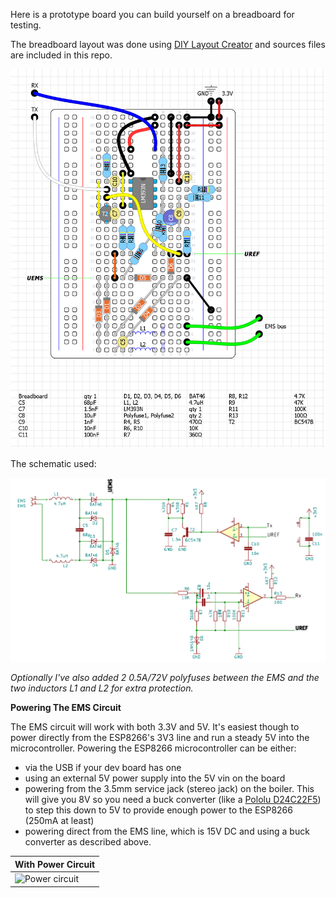 Here is a prototype board you can build yourself on a breadboard for testing.

The breadboard layout was done using [DIY Layout Creator](https://github.com/bancika/diy-layout-creator) and sources files are included in this repo.

![Breadboard Circuit](_media/schematics/breadboard.png)

The schematic used:

![Schematic](_media/schematics/circuit.png)

*Optionally I've also added 2 0.5A/72V polyfuses between the EMS and the two inductors L1 and L2 for extra protection.*

**Powering The EMS Circuit**

The EMS circuit will work with both 3.3V and 5V. It's easiest though to power directly from the ESP8266's 3V3 line and run a steady 5V into the microcontroller. Powering the ESP8266 microcontroller can be either:

- via the USB if your dev board has one
- using an external 5V power supply into the 5V vin on the board
- powering from the 3.5mm service jack (stereo jack) on the boiler. This will give you 8V so you need a buck converter (like a [Pololu D24C22F5](https://www.pololu.com/product/2858)) to step this down to 5V to provide enough power to the ESP8266 (250mA at least)
- powering direct from the EMS line, which is 15V DC and using a buck converter as described above.

| With Power Circuit                              |
| ------------------------------------------ |
| ![Power circuit](https://github.com/proddy/EMS-ESP/raw/master/doc/schematics/Schematic_EMS-ESP.png) |
